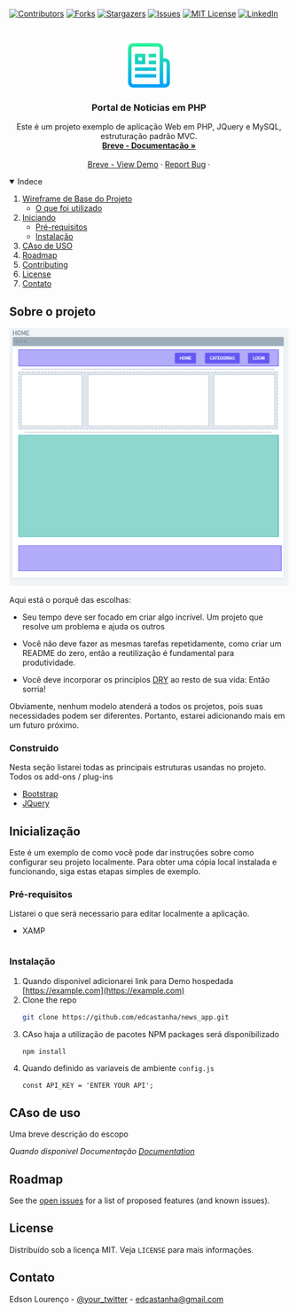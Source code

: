 
<!-- PROJETOS DE ESCUDO
*** Estou usando links de "estilo de referência" de markdown para facilitar a leitura.
*** Os links de referência são colocados entre colchetes [] em vez de parênteses ().
*** Veja no final deste documento a declaração das variáveis de referência
*** https://www.markdownguide.org/basic-syntax/#reference-style-links
-->

[![Contributors][contributors-shield]][contributors-url]
[![Forks][forks-shield]][forks-url]
[![Stargazers][stars-shield]][stars-url]
[![Issues][issues-shield]][issues-url]
[![MIT License][license-shield]][license-url]
[![LinkedIn][linkedin-shield]][linkedin-url]



<!-- PROJECT LOGO -->
<br />
<p align="center">
  <a href="https://github.com/edcastanha/news_app">
    <img src="images/logo.png" alt="Logo" width="80" height="80">
  </a>

  <h3 align="center">Portal de Noticias em PHP</h3>

  <p align="center">
    Este é um projeto exemplo de aplicação Web em PHP, JQuery e MySQL, estruturação padrão MVC.
    <br />
    <a href="https://github.com/edcastanha/news_app"><strong>Breve - Documentação »</strong></a>
    <br />
    <br />
    <a href="https://github.com/edcastanha/news_app">Breve - View Demo</a>
    ·
    <a href="https://github.com/edcastanha/news_app/issues">Report Bug</a>
    ·
  </p>
</p>



<!-- TABLE OF CONTENTS -->
<details open="open">
  <summary>Indece</summary>
  <ol>
    <li>
      <a href="#about-the-project">Wireframe de Base do Projeto</a>
      <ul>
        <li><a href="#built-with">O que foi utilizado</a></li>
      </ul>
    </li>
    <li>
      <a href="#getting-started">Iniciando</a>
      <ul>
        <li><a href="#prerequisites">Pré-requisitos
</a></li>
        <li><a href="#installation">Instalação</a></li>
      </ul>
    </li>
    <li><a href="#usage">CAso de USO</a></li>
    <li><a href="#roadmap">Roadmap</a></li>
    <li><a href="#contributing">Contributing</a></li>
    <li><a href="#license">License</a></li>
    <li><a href="#contact">Contato</a></li>
  </ol>
</details>



<!-- ABOUT THE PROJECT -->
## Sobre o projeto

[![Product Name Screen Shot][product-screenshot]](https://example.com)



Aqui está o porquê das escolhas:
* Seu tempo deve ser focado em criar algo incrível. Um projeto que resolve um problema e ajuda os outros

* Você não deve fazer as mesmas tarefas repetidamente, como criar um README do zero, então a reutilização é fundamental para produtividade.

* Você deve incorporar os princípios [DRY](https://pt.wikipedia.org/wiki/Don't_repeat_yourself) ao resto de sua vida: Então sorria!

Obviamente, nenhum modelo atenderá a todos os projetos, pois suas necessidades podem ser diferentes. Portanto, estarei adicionando mais em um futuro próximo.

### Construido

Nesta seção listarei todas as principais estruturas usandas no projeto. Todos os add-ons / plug-ins

* [Bootstrap](https://getbootstrap.com)
* [JQuery](https://jquery.com)


<!-- GETTING STARTED -->
## Inicialização

Este é um exemplo de como você pode dar instruções sobre como configurar seu projeto localmente. Para obter uma cópia local instalada e funcionando, siga estas etapas simples de exemplo.

### Pré-requisitos

Listarei o que será necessario para editar localmente a aplicação.
* XAMP
  ```php -S 127.0.0.1:80808 --
  ```


### Instalação

1. Quando disponivel adicionarei link para Demo hospedada [https://example.com](https://example.com)
2. Clone the repo
   ```sh
   git clone https://github.com/edcastanha/news_app.git
   ```
3. CAso haja a utilização de pacotes NPM packages será disponibilizado
   ```sh
   npm install
   ```
4. Quando definido as variaveis de ambiente `config.js`
   ```JS
   const API_KEY = 'ENTER YOUR API';
   ```



<!-- USAGE EXAMPLES -->
## CAso de uso

Uma breve descrição do escopo

_Quando disponivel Documentação [Documentation](https://example.com)_



<!-- ROADMAP -->
## Roadmap

See the [open issues](https://github.com/edcastanha/news_app/issues) for a list of proposed features (and known issues).



<!-- CONTRIBUTING -->


<!-- LICENSE -->
## License

Distribuído sob a licença MIT. Veja `LICENSE` para mais informações.



<!-- CONTATO -->
## Contato

Edson Lourenço - [@your_twitter](https://twitter.com/edlourenzo) - edcastanha@gmail.com


<!-- MARKDOWN LINKS & IMAGES -->
<!-- https://www.markdownguide.org/basic-syntax/#reference-style-links -->
[contributors-shield]: https://img.shields.io/github/contributors/edcastanha/news_app.svg?style=for-the-badge
[contributors-url]: https://github.com/edcastanha/news_app/graphs/contributors
[forks-shield]: https://img.shields.io/github/forks/edcastanha/news_app.svg?style=for-the-badge
[forks-url]: https://github.com/edcastanha/news_app/network/members
[stars-shield]: https://img.shields.io/github/stars/edcastanha/news_app.svg?style=for-the-badge
[stars-url]: https://github.com/edcastanha/news_app/stargazers
[issues-shield]: https://img.shields.io/github/issues/edcastanha/news_app.svg?style=for-the-badge
[issues-url]: https://github.com/edcastanha/news_app/issues
[license-shield]: https://img.shields.io/github/license/edcastanha/news_app.svg?style=for-the-badge
[license-url]: https://github.com/edcastanha/news_app/blob/master/LICENSE.txt
[linkedin-shield]: https://img.shields.io/badge/-LinkedIn-black.svg?style=for-the-badge&logo=linkedin&colorB=555
[linkedin-url]: https://linkedin.com/in/edcastanha
[product-screenshot]: images/screenshot.png

